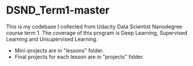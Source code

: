 # DSND_Term1-master

This is my codebase I collected from Udacity Data Scientist Nanodegree course term 1.
The coverage of this program is Deep Learning, Supervised Learning and Unsupervised Learning.

- Mini-projects are in "lessons" folder.
- Final projects for each lesson are in "projects" folder.

